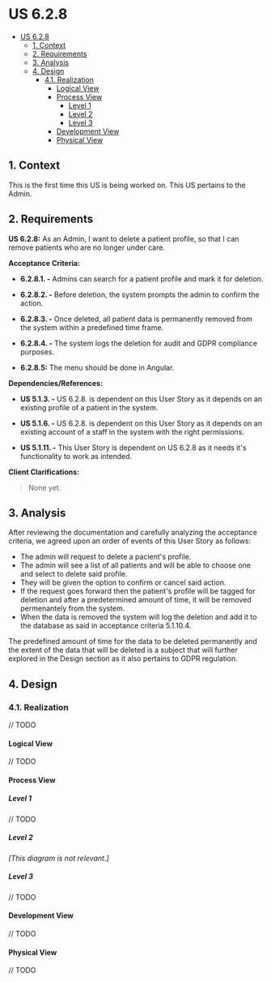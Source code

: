 # US 6.2.8

<!-- TOC -->
- [US 6.2.8](#us-628)
  - [1. Context](#1-context)
  - [2. Requirements](#2-requirements)
  - [3. Analysis](#3-analysis)
  - [4. Design](#4-design)
    - [4.1. Realization](#41-realization)
      - [Logical View](#logical-view)
      - [Process View](#process-view)
        - [Level 1](#level-1)
        - [Level 2](#level-2)
        - [Level 3](#level-3)
      - [Development View](#development-view)
      - [Physical View](#physical-view)
<!-- TOC -->

## 1. Context

This is the first time this US is being worked on.
This US pertains to the Admin.

## 2. Requirements

**US 6.2.8:** As an Admin, I want to delete a patient profile, so that I can remove patients who are no longer under care.

**Acceptance Criteria:**

- **6.2.8.1. -** Admins can search for a patient profile and mark it for deletion. 

- **6.2.8.2. -** Before deletion, the system prompts the admin to confirm the action. 

- **6.2.8.3. -** Once deleted, all patient data is permanently removed from the system within a predefined time frame. 

- **6.2.8.4. -** The system logs the deletion for audit and GDPR compliance purposes. 

- **6.2.8.5:** The menu should be done in Angular.

**Dependencies/References:**

- **US 5.1.3. -** US 6.2.8. is dependent on this User Story as it depends on an existing profile of a patient in the 
system.

- **US 5.1.6. -** US 6.2.8. is dependent on this User Story as it depends on an existing account of a staff in the system with the right permissions.

- **US 5.1.11. -** This User Story is dependent on US 6.2.8 as it needs it's functionality to work as intended.

**Client Clarifications:**

> None yet.

## 3. Analysis

After reviewing the documentation and carefully analyzing the acceptance criteria, we agreed upon an order of events of this User Story as follows:

- The admin will request to delete a pacient's profile.
- The admin will see a list of all patients and will be able to choose one and select to delete said profile.
- They will be given the option to confirm or cancel said action. 
- If the request goes forward then the patient's profile will be tagged for deletion and after a predetermined amount of time, it will be removed permenantely from the system.
- When the data is removed the system will log the deletion and add it to the database as said in acceptance criteria 5.1.10.4.

The predefined amount of time for the data to be deleted permanently and the extent of the data that will be deleted is a subject that will further explored in the Design section as it also pertains to GDPR regulation.

## 4. Design

### 4.1. Realization

// TODO

#### Logical View

// TODO

#### Process View

##### Level 1

// TODO

##### Level 2

_[This diagram is not relevant.]_

##### Level 3

// TODO

#### Development View

// TODO

#### Physical View

// TODO


